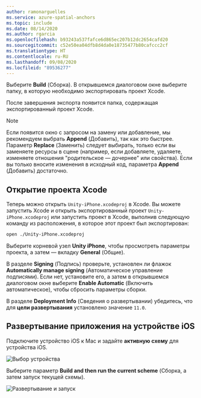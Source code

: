 ```yaml
---
author: ramonarguelles
ms.service: azure-spatial-anchors
ms.topic: include
ms.date: 08/14/2020
ms.author: rgarcia
ms.openlocfilehash: b93243a537fafce6d865ec207b12dc2654cafd20
ms.sourcegitcommit: c52e50ea04dfb8d4da0e18735477b80cafccc2cf
ms.translationtype: HT
ms.contentlocale: ru-RU
ms.lasthandoff: 09/08/2020
ms.locfileid: "89536277"
---
```

Выберите **Build** (Сборка). В открывшемся диалоговом окне выберите папку, в которую необходимо экспортировать проект Xcode.

После завершения экспорта появится папка, содержащая экспортированный проект Xcode.

> [!NOTE]
> Если появится окно с запросом на замену или добавление, мы рекомендуем выбрать **Append** (Добавить), так как это быстрее. Параметр **Replace** (Заменить) следует выбирать, только если вы заменяете ресурсы в сцене (например, если добавляете, удаляете, изменяете отношения "родительское — дочернее" или свойства). Если вы только вносите изменения в исходный код, параметра **Append** (Добавить) достаточно.

## <a name="open-the-xcode-project"></a>Открытие проекта Xcode

Теперь можно открыть `Unity-iPhone.xcodeproj` в Xcode. Вы можете запустить Xcode и открыть экспортированный проект `Unity-iPhone.xcodeproj` или запустить проект в Xcode, выполнив следующую команду из расположения, в которое этот проект был экспортирован:

```bash
open ./Unity-iPhone.xcodeproj
```

Выберите корневой узел **Unity iPhone**, чтобы просмотреть параметры проекта, а затем — вкладку **General** (Общие).

В разделе **Signing** (Подпись) проверьте, установлен ли флажок **Automatically manage signing** (Автоматическое управление подписями). Если нет, установите его, а затем в открывшемся диалоговом окне выберите **Enable Automatic** (Включить автоматическое), чтобы сбросить параметры сборки.

В разделе **Deployment Info** (Сведения о развертывании) убедитесь, что для **цели развертывания** установлено значение `11.0`.

## <a name="deploy-the-app-to-your-ios-device"></a>Развертывание приложения на устройстве iOS

Подключите устройство iOS к Mac и задайте **активную схему** для устройства iOS.

![Выбор устройства](./media/spatial-anchors-unity/select-device.png)

Выберите параметр **Build and then run the current scheme** (Сборка, а затем запуск текущей схемы).

![Развертывание и запуск](./media/spatial-anchors-unity/deploy-run.png)
